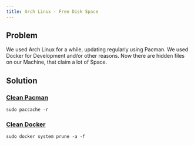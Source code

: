 ```yaml
---
title: Arch Linux - Free Disk Space
---
```


## Problem
We used Arch Linux for a while, updating regularly using Pacman.
We used Docker for Development and/or other reasons.
Now there are hidden files on our Machine, that claim a lot of Space.


## Solution

### [Clean Pacman](https://www.ostechnix.com/recommended-way-clean-package-cache-arch-linux/)
    sudo paccache -r 

### [Clean Docker](https://www.digitalocean.com/community/tutorials/how-to-remove-docker-images-containers-and-volumes)
    sudo docker system prune -a -f  